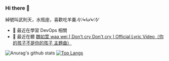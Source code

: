 ### Hi there 👋
綽號叫武則天，水瓶座，喜歡吃羊羹 ⁄(⁄ ⁄•⁄ω⁄•⁄ ⁄)⁄    
 
- 🌱 最近在學習 DevOps 相關    
- 🎵 最近在聽 [魏如萱 waa wei [ Don't cry Don't cry ] Official Lyric Video（你的孩子不是你的孩子 主題曲）](https://www.youtube.com/watch?v=VGHLqi_mxnk)

![Anurag's github stats](https://github-readme-stats.vercel.app/api?username=we684123&show_icons=true&theme=tokyonight) 
[![Top Langs](https://github-readme-stats.vercel.app/api/top-langs/?username=we684123&layout=compact)](https://github.com/anuraghazra/github-readme-stats)    

<!--
**we684123/we684123** is a ✨ _special_ ✨ repository because its `README.md` (this file) appears on your GitHub profile.

Here are some ideas to get you started:


- 🌱 I’m currently learning ...
- 👯 I’m looking to collaborate on ...
- 🤔 I’m looking for help with ...
- 💬 Ask me about ...
- 📫 How to reach me: ...
- 😄 Pronouns: ...
- ⚡ Fun fact: ...
-->
